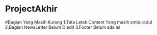 # ProjectAkhir
#Bagian Yang Masih Kurang
  1.Tata Letak Content Yang masih amburadul
  2.Bagian NewsLetter Belum Diedit
  3.Footer Belum ada isi
